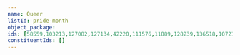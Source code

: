 ```yaml
---
name: Queer
listId: pride-month
object_package:
ids: [58559,103213,127082,127134,42220,111576,11889,128239,136518,107216,9203,128356,7549,116121,95241,33550,118744,128349,117417,127246,125779,16600,67876,127084]
constituentIds: []
---
```



